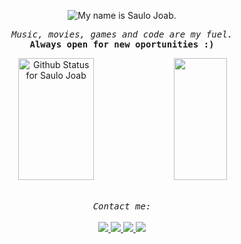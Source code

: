 <p align="center">
  <img src="https://readme-typing-svg.demolab.com?font=Lato&weight=900&size=26&pause=19000&color=F7F7F7&center=true&vCenter=true&width=435&lines=My+name+is+Saulo+Joab." alt="My name is Saulo Joab." />
</p>
<p align="center">
  <samp><i>Music, movies, games and code are my fuel.</i></samp><br>
    <samp><b>Always open for new oportunities :)</b></samp>
  
</p>

<div align="center">  
  <img width="49%" height="195px" src="https://readme-status-saulojoab.vercel.app/api?username=saulojoab&show_icons=true&hide_border=true&title_color=FFFFFF&icon_color=FFFFFF&text_color=76A6DD&bg_color=0d1117" alt="Github Status for Saulo Joab" /> 
  <img width="41%" height="195px" src="https://readme-status-saulojoab.vercel.app/api/top-langs/?username=saulojoab&count_private=true&hide=java,makefile,jupyter+notebook&layout=compact&hide_border=true&title_color=FFFFFF&text_color=76A6DD&bg_color=0d1117" />
</div><br>

<p align="center">
    <samp><i>Contact me:</i></samp><br><br>
    <a href="http://twitter.com/saulojoab" target="_blank">
        <img src="https://img.shields.io/badge/-X/Twitter-black?style=flat-square&logo=X&logoColor=white&link=https://www.twitter.com/saulojoab/" />
    </a>
    <a href="http://instagram.com/saulojoab" target="_blank">
        <img src="https://img.shields.io/badge/-Instagram-C13584?style=flat-square&labelColor=C13584&logo=instagram&logoColor=white&link=https://www.instagram.com/saulojoab/" />
    </a>
    <a href="http://www.linkedin.com/in/saulojoab" target="_blank">
        <img src="https://img.shields.io/badge/-LinkedIn-blue?style=flat-square&logo=Linkedin&logoColor=white&link=https://www.linkedin.com/in/saulojoab/" />
    </a>
    <a href="mailto:hello@saulojoab.com">
        <img src="https://img.shields.io/badge/-Gmail-D14836?style=flat-square&logo=gmail&logoColor=white&link=hello@saulojoab.com" />
    </a>
</p>
